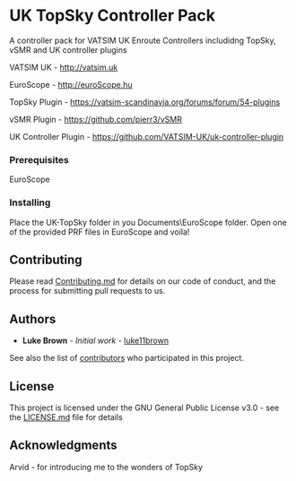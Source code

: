 # UK TopSky Controller Pack

A controller pack for VATSIM UK Enroute Controllers includidng TopSky, vSMR and UK controller plugins

VATSIM UK - http://vatsim.uk

EuroScope - http://euroScope.hu

TopSky Plugin - https://vatsim-scandinavia.org/forums/forum/54-plugins

vSMR Plugin - https://github.com/pierr3/vSMR

UK Controller Plugin - https://github.com/VATSIM-UK/uk-controller-plugin

### Prerequisites

EuroScope

### Installing

Place the UK-TopSky folder in you Documents\EuroScope folder. Open one of the provided PRF files in EuroScope and voila!

## Contributing

Please read [Contributing.md](https://github.com/luke11brown/UK-TopSky-Controller-Pack/blob/master/Contributing.md) for details on our code of conduct, and the process for submitting pull requests to us.

## Authors

* **Luke Brown** - *Initial work* - [luke11brown](https://github.com/luke11brown)

See also the list of [contributors](https://github.com/your/project/contributors) who participated in this project.

## License

This project is licensed under the GNU General Public License v3.0 - see the [LICENSE.md](LICENSE.md) file for details

## Acknowledgments

Arvid - for introducing me to the wonders of TopSky
